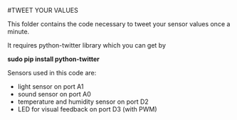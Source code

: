 #TWEET YOUR VALUES

This folder contains the code necessary to tweet your sensor values once a minute.

It requires python-twitter library which you can get by

**sudo pip install python-twitter**

Sensors used in this code are:
* light sensor on port A1
* sound sensor on port A0
* temperature and humidity sensor on port D2
* LED for visual feedback on port D3 (with PWM)
